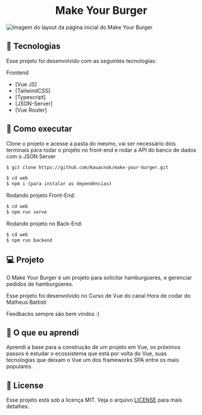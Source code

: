 <p align='center'> 
	<h1 align='center'>Make Your Burger</h1>
	<img src="https://i.imgur.com/xLuFVGN.png" alt="Imagem do layout da página inicial do Make Your Burger" />
</p>

## 🧪 Tecnologias

Esse projeto foi desenvolvido com as seguintes tecnologias:

Frontend
- [Vue JS]
- [TailwindCSS]
- [Typescript]
- [JSON-Server]
- [Vue Router]

## 🚀 Como executar

Clone o projeto e acesse a pasta do mesmo, vai ser necessário dois terminais para rodar o projeto no front-end e rodar a API do banco de dados com o JSON Server

```bash
$ git clone https://github.com/Kauacnok/make-your-burger.git

$ cd web
$ npm i (para instalar as dependências)
```

Rodando projeto Front-End:

```bash
$ cd web
$ npm run serve
```

Rodando projeto no Back-End:

```bash
$ cd web
$ npm run backend
```

## 💻 Projeto

O Make Your Burger é um projeto para solicitar hamburgúeres, e gerenciar pedidos de hamburgúeres.

Esse projeto foi desenvolvido no Curso de Vue do canal Hora de codar do Matheus Battisti

Feedbacks sempre são bem vindos :)

## 📖 O que eu aprendi

Aprendi a base para a construção de um projeto em Vue, os próximos passos é estudar o ecossistema que está por volta do Vue, suas tecnologias que deixam o Vue um dos frameworks SPA entre os mais populares.

## 📝 License

Esse projeto está sob a licença MIT. Veja o arquivo [LICENSE](https://github.com/Kauacnok/make-your-burger/blob/main/license) para mais detalhes.

